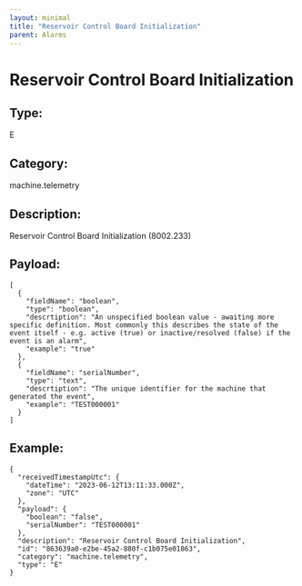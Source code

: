 ```yaml
---
layout: minimal
title: "Reservoir Control Board Initialization"
parent: Alarms
---
```


# Reservoir Control Board Initialization

## Type:

E

## Category:

machine.telemetry

## Description: 

Reservoir Control Board Initialization (8002.233)

## Payload:

```
[
  {
    "fieldName": "boolean",
    "type": "boolean",
    "descrtiption": "An unspecified boolean value - awaiting more specific definition. Most commonly this describes the state of the event itself - e.g. active (true) or inactive/resolved (false) if the event is an alarm",
    "example": "true"
  },
  {
    "fieldName": "serialNumber",
    "type": "text",
    "descrtiption": "The unique identifier for the machine that generated the event",
    "example": "TEST000001"
  }
]
```

## Example:

```
{
  "receivedTimestampUtc": {
    "dateTime": "2023-06-12T13:11:33.000Z",
    "zone": "UTC"
  },
  "payload": {
    "boolean": "false",
    "serialNumber": "TEST000001"
  },
  "description": "Reservoir Control Board Initialization",
  "id": "863639a0-e2be-45a2-880f-c1b075e01863",
  "category": "machine.telemetry",
  "type": "E"
}
```
